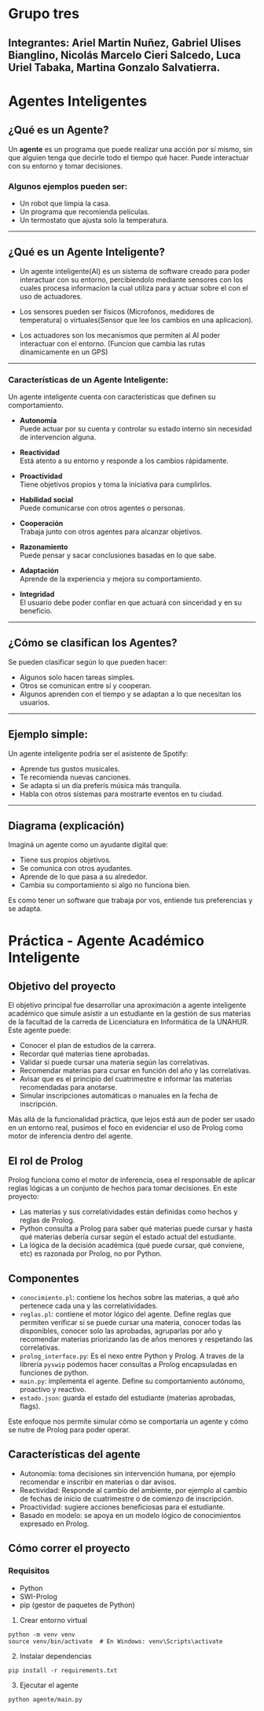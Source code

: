# Grupo tres
Integrantes: Ariel Martin Nuñez, Gabriel Ulises Bianglino, Nicolás Marcelo Cieri Salcedo, Luca Uriel Tabaka, Martina Gonzalo Salvatierra.
---

# Agentes Inteligentes
## ¿Qué es un Agente?

Un **agente** es un programa que puede realizar una acción por sí mismo, sin que
alguien tenga que decirle todo el tiempo qué hacer. Puede interactuar con su
entorno y tomar decisiones.

### Algunos ejemplos pueden ser:

- Un robot que limpia la casa.
- Un programa que recomienda películas.
- Un termostato que ajusta solo la temperatura.

---

## ¿Qué es un Agente Inteligente?
* Un agente inteligente(AI) es un sistema de software creado para poder interactuar con su entorno, percibiendolo mediante sensores con los cuales procesa informacion la cual utiliza para y actuar sobre el con el uso de actuadores.

* Los sensores pueden ser fisicos (Microfonos, medidores de temperatura) o virtuales(Sensor que lee los cambios en una aplicacion).
* Los actuadores son los mecanismos que permiten al AI poder interactuar con el entorno. (Funcion que cambia las rutas dinamicamente en un GPS)
---
### Características de un Agente Inteligente:
Un agente inteligente cuenta con caracteristicas que definen su comportamiento.

* **Autonomía**  
   Puede actuar por su cuenta y controlar su estado interno sin necesidad de intervencion alguna.

* **Reactividad**  
   Está atento a su entorno y responde a los cambios rápidamente.

* **Proactividad**  
   Tiene objetivos propios y toma la iniciativa para cumplirlos.

* **Habilidad social**  
   Puede comunicarse con otros agentes o personas.

* **Cooperación**  
   Trabaja junto con otros agentes para alcanzar objetivos.

* **Razonamiento**  
   Puede pensar y sacar conclusiones basadas en lo que sabe.

* **Adaptación**  
   Aprende de la experiencia y mejora su comportamiento.

* **Integridad**  
   El usuario debe poder confiar en que actuará con sinceridad y en su
   beneficio.

---

## ¿Cómo se clasifican los Agentes?

Se pueden clasificar según lo que pueden hacer:

- Algunos solo hacen tareas simples.
- Otros se comunican entre sí y cooperan.
- Algunos aprenden con el tiempo y se adaptan a lo que necesitan los usuarios.

---

## Ejemplo simple:

Un agente inteligente podría ser el asistente de Spotify:

- Aprende tus gustos musicales.
- Te recomienda nuevas canciones.
- Se adapta si un día preferís música más tranquila.
- Habla con otros sistemas para mostrarte eventos en tu ciudad.

---

## Diagrama (explicación)

Imaginá un agente como un ayudante digital que:

- Tiene sus propios objetivos.
- Se comunica con otros ayudantes.
- Aprende de lo que pasa a su alrededor.
- Cambia su comportamiento si algo no funciona bien.

Es como tener un software que trabaja por vos, entiende tus preferencias y se
adapta.

# Práctica - Agente Académico Inteligente

## Objetivo del proyecto

El objetivo principal fue desarrollar una aproximación a agente inteligente
académico que simule asistir a un estudiante en la gestión de sus materias de la
facultad de la carreda de Licenciatura en Informática de la UNAHUR. Este agente
puede:

- Conocer el plan de estudios de la carrera.
- Recordar qué materias tiene aprobadas.
- Validar si puede cursar una materia según las correlativas.
- Recomendar materias para cursar en función del año y las correlativas.
- Avisar que es el principio del cuatrimestre e informar las materias
  recomendadas para anotarse.
- Simular inscripciones automáticas o manuales en la fecha de inscripción.

Más allá de la funcionalidad práctica, que lejos está aun de poder ser usado en
un entorno real, pusimos el foco en evidenciar el uso de Prolog como motor de
inferencia dentro del agente.

## El rol de Prolog

Prolog funciona como el motor de inferencia, osea el responsable de aplicar
reglas lógicas a un conjunto de hechos para tomar decisiones. En este proyecto:

- Las materias y sus correlatividades están definidas como hechos y reglas de
  Prolog.
- Python consulta a Prolog para saber qué materias puede cursar y hasta qué
  materias debería cursar según el estado actual del estudiante.
- La lógica de la decisión académica (qué puede cursar, qué conviene, etc) es
  razonada por Prolog, no por Python.

## Componentes

- `conocimiento.pl`: contiene los hechos sobre las materias, a qué año pertenece
  cada una y las correlatividades.
- `reglas.pl`: contiene el motor lógico del agente. Define reglas que permiten
  verificar si se puede cursar una materia, conocer todas las disponibles,
  conocer solo las aprobadas, agruparlas por año y recomendar materias
  priorizando las de años menores y respetando las correlativas.
- `prolog_interface.py`: Es el nexo entre Python y Prolog. A traves de la
  librería `pyswip` podemos hacer consultas a Prolog encapsuladas en funciones
  de python.
- `main.py`: implementa el agente. Define su comportamiento autónomo, proactivo
  y reactivo.
- `estado.json`: guarda el estado del estudiante (materias aprobadas, flags).

Este enfoque nos permite simular cómo se comportaría un agente y cómo se nutre
de Prolog para poder operar.

## Características del agente

- Autonomía: toma decisiones sin intervención humana, por ejemplo recomendar e
  inscribir en materias o dar avisos.
- Reactividad: Responde al cambio del ambiente, por ejemplo al cambio de fechas
  de inicio de cuatrimestre o de comienzo de inscripción.
- Proactividad: sugiere acciones beneficiosas para el estudiante.
- Basado en modelo: se apoya en un modelo lógico de conocimientos expresado en
  Prolog.

## Cómo correr el proyecto

### Requisitos

- Python
- SWI-Prolog
- pip (gestor de paquetes de Python)

1. Crear entorno virtual

```
python -m venv venv
source venv/bin/activate  # En Windows: venv\Scripts\activate
```

2. Instalar dependencias

```
pip install -r requirements.txt
```

3. Ejecutar el agente

```
python agente/main.py
```
